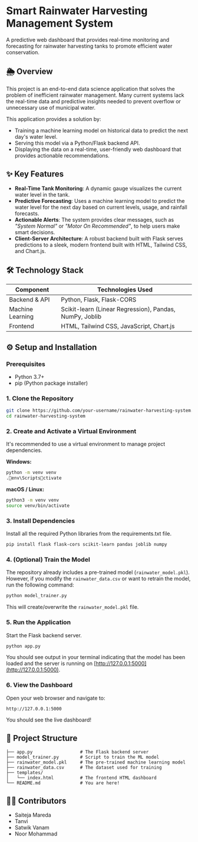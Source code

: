 # Smart Rainwater Harvesting Management System

A predictive web dashboard that provides real-time monitoring and forecasting for rainwater harvesting tanks to promote efficient water conservation.

## 🌦️ Overview
This project is an end-to-end data science application that solves the problem of inefficient rainwater management. Many current systems lack the real-time data and predictive insights needed to prevent overflow or unnecessary use of municipal water.

This application provides a solution by:
- Training a machine learning model on historical data to predict the next day's water level.
- Serving this model via a Python/Flask backend API.
- Displaying the data on a real-time, user-friendly web dashboard that provides actionable recommendations.

## ✨ Key Features
- **Real-Time Tank Monitoring**: A dynamic gauge visualizes the current water level in the tank.
- **Predictive Forecasting**: Uses a machine learning model to predict the water level for the next day based on current levels, usage, and rainfall forecasts.
- **Actionable Alerts**: The system provides clear messages, such as *"System Normal"* or *"Motor On Recommended"*, to help users make smart decisions.
- **Client-Server Architecture**: A robust backend built with Flask serves predictions to a sleek, modern frontend built with HTML, Tailwind CSS, and Chart.js.

## 🛠️ Technology Stack

| Component        | Technologies Used                                |
|------------------|--------------------------------------------------|
| Backend & API    | Python, Flask, Flask-CORS                        |
| Machine Learning | Scikit-learn (Linear Regression), Pandas, NumPy, Joblib |
| Frontend         | HTML, Tailwind CSS, JavaScript, Chart.js         |

## ⚙️ Setup and Installation

### Prerequisites
- Python 3.7+
- pip (Python package installer)

### 1. Clone the Repository
```bash
git clone https://github.com/your-username/rainwater-harvesting-system.git
cd rainwater-harvesting-system
```

### 2. Create and Activate a Virtual Environment
It's recommended to use a virtual environment to manage project dependencies.

**Windows:**
```bash
python -m venv venv
.env\Scriptsctivate
```

**macOS / Linux:**
```bash
python3 -m venv venv
source venv/bin/activate
```

### 3. Install Dependencies
Install all the required Python libraries from the requirements.txt file.
```bash
pip install flask flask-cors scikit-learn pandas joblib numpy
```

### 4. (Optional) Train the Model
The repository already includes a pre-trained model (`rainwater_model.pkl`). However, if you modify the `rainwater_data.csv` or want to retrain the model, run the following command:
```bash
python model_trainer.py
```
This will create/overwrite the `rainwater_model.pkl` file.

### 5. Run the Application
Start the Flask backend server.
```bash
python app.py
```
You should see output in your terminal indicating that the model has been loaded and the server is running on [http://127.0.0.1:5000](http://127.0.0.1:5000).

### 6. View the Dashboard
Open your web browser and navigate to:
```
http://127.0.0.1:5000
```
You should see the live dashboard!

## 📁 Project Structure
```
├── app.py                  # The Flask backend server
├── model_trainer.py        # Script to train the ML model
├── rainwater_model.pkl     # The pre-trained machine learning model
├── rainwater_data.csv      # The dataset used for training
├── templates/
│   └── index.html          # The frontend HTML dashboard
└── README.md               # You are here!
```

## 👨‍💻 Contributors
- Saiteja Mareda  
- Tanvi  
- Satwik Vanam  
- Noor Mohammad  
